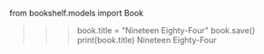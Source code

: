 from bookshelf.models import Book
>>> book.title = "Nineteen Eighty-Four"
>>> book.save()
>>> print(book.title)
Nineteen Eighty-Four

